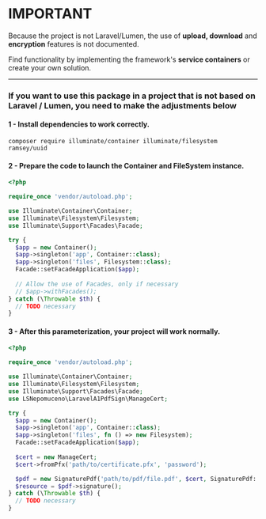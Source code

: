 # IMPORTANT
Because the project is not Laravel/Lumen, the use of **upload, download** and **encryption** features is not documented.

Find functionality by implementing the framework's **service containers** or create your own solution.
***

### If you want to use this package in a project that is not based on Laravel / Lumen, you need to make the adjustments below
#### 1 - Install dependencies to work correctly.
```Shell
composer require illuminate/container illuminate/filesystem ramsey/uuid
```

#### 2 - Prepare the code to launch the Container and FileSystem instance.
```PHP
<?php

require_once 'vendor/autoload.php';

use Illuminate\Container\Container;
use Illuminate\Filesystem\Filesystem;
use Illuminate\Support\Facades\Facade;

try {
  $app = new Container();
  $app->singleton('app', Container::class);
  $app->singleton('files', Filesystem::class);
  Facade::setFacadeApplication($app);
  
  // Allow the use of Facades, only if necessary
  // $app->withFacades();
} catch (\Throwable $th) {
  // TODO necessary
}


```
#### 3 - After this parameterization, your project will work normally.
```PHP
<?php

require_once 'vendor/autoload.php';

use Illuminate\Container\Container;
use Illuminate\Filesystem\Filesystem;
use Illuminate\Support\Facades\Facade;
use LSNepomuceno\LaravelA1PdfSign\ManageCert;

try {
  $app = new Container();
  $app->singleton('app', Container::class);
  $app->singleton('files', fn () => new Filesystem);
  Facade::setFacadeApplication($app);
  
  $cert = new ManageCert;
  $cert->fromPfx('path/to/certificate.pfx', 'password');

  $pdf = new SignaturePdf('path/to/pdf/file.pdf', $cert, SignaturePdf::MODE_RESOURCE) // Use resource mode is default
  $resource = $pdf->signature();
} catch (\Throwable $th) {
  // TODO necessary
}

```
